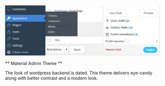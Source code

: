 ![banner](https://github.com/chmln/wp-material-admin/blob/master/assets/banner-772x250.png?raw=true)

** Material Admin Theme **

The look of wordpress backend is dated. This theme delivers eye-candy along with better contrast and a modern look.


